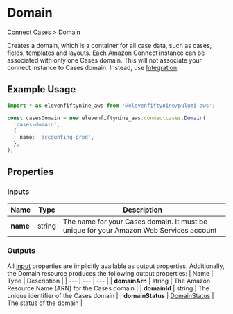# Domain

[Connect Cases](/src/connectcases/) > Domain

Creates a domain, which is a container for all case data, such as cases, fields, templates and layouts. Each Amazon Connect instance can be associated with only one Cases domain. This will not associate your connect instance to Cases domain. Instead, use [Integration](/src/connect/integration.md).

## Example Usage

```ts
import * as elevenfiftynine_aws from '@elevenfiftynine/pulumi-aws';

const casesDomain = new elevenfiftynine_aws.connectcases.Domain(
  'cases-domain',
  {
    name: 'accounting-prod',
  },
);
```

## Properties

### Inputs

| Name     | Type   | Description                                                                            |
| -------- | ------ | -------------------------------------------------------------------------------------- |
| **name** | string | The name for your Cases domain. It must be unique for your Amazon Web Services account |

### Outputs
All [input](/src/connectcases/domain.md#L22) properties are implicitly available as output properties. Additionally, the Domain resource produces the following output properties:
| Name | Type | Description |
| --- | --- | --- |
| **domainArn** | string | The Amazon Resource Name (ARN) for the Cases domain |
| **domainId** | string | The unique identifier of the Cases domain |
| **domainStatus** | [DomainStatus](https://docs.aws.amazon.com/AWSJavaScriptSDK/v3/latest/Package/-aws-sdk-client-connectcases/Variable/DomainStatus/) | The status of the domain |
